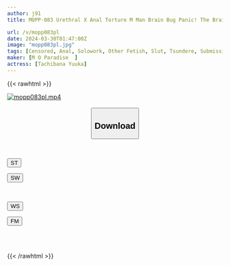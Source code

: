 ```yaml
---
author: j91
title: MOPP-083 Urethral X Anal Torture M Man Brain Bug Panic! The Brain Bug Is Being Played With By The Seductive And Erotic Older Sister And Is Cumming! Satomi Mioka

url: /v/mopp083pl
date: 2024-03-30T01:47:00Z
image: "mopp083pl.jpg"
tags: [Censored, Anal, Solowork, Other Fetish, Slut, Tsundere, Submissive Men	]
maker: [M O Paradise  ]
actress: [Tachibana Yuuka]
---
```



{{< rawhtml >}}

<div class="video" data-videoid="jPB4xP6l7BizkvD">
    <a href="javascript:;">
        <img src="/v/mopp083pl/mopp083pl.jpg" width="WIDTH" height="HEIGHT" alt="mopp083pl.mp4" loading="lazy">
    </a>
</div>

<script type="text/javascript" src="https://j91.asia/asset/on-demand-st.js"></script>

<br>
  <link rel="stylesheet" href="https://j91.asia/asset/bs5.css">
  
  <center>
  <button class="btn btn-primary" type="button" data-bs-toggle="collapse" data-bs-target=".multi-collapse" aria-expanded="false" aria-controls="multiCollapseExample1 multiCollapseExample2"><h2>Download</h2></button></center>
</p>
<div class="row">
  <div class="col">
    <div class="collapse multi-collapse" id="multiCollapseExample1">
      <div class="card card-body">
	      	      <br>
<div class="buttons">  
<p><a href="https://streamtape.to/v/jPB4xP6l7BizkvD" target="_blank"><button class="btn-hover color-3"><i class="fa fa-download"></i> ST</button></a></p>
<p><a href="https://asnwish.com/ip9mw1s1pplc" target="_blank"><button class="btn-hover color-2"><i class="fa fa-download"></i> SW</button></a></p></div>
    </div>
  </div>
</div>
  <div class="col">
    <div class="collapse multi-collapse" id="multiCollapseExample2">
      <div class="card card-body">
	      <br>
<div class="buttons">
<p><a href="https://wolfstream.tv/ezf74jb2wuh6"><button class="btn-hover color-9"><i class="fa fa-download"></i> WS</button></a></p>
<p><a href="https://filemoon.sx/d/ikcige2m49c5"><button class="btn-hover color-8"><i class="fa fa-download"></i> FM</button></a></p></div>
<br><br>
      </div>
    </div>
  </div>
</div>

{{< /rawhtml >}}